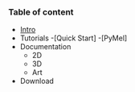 ### Table of content

* [Intro]()
* Tutorials
  -[Quick Start]
  -[PyMel]
* Documentation
  - 2D
  - 3D
  - Art
* Download